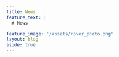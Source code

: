 ```yaml
---
title: News
feature_text: |
  # News

feature_image: "/assets/cover_photo.png"
layout: blog
aside: true
---
```

